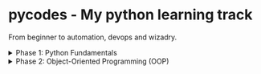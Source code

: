 # pycodes - My python learning track
From beginner to automation, devops and wizadry.

<details>
<summary>Phase 1: Python Fundamentals</summary>

+ <details>
    <summary>1. Basic Syntax and Semantics</summary>

        - [ ] Understanding the structure of Python code
        - [x] Indentation and code blocks
        - [ ] Comments and documentation strings

    </details>

+ <details>
    <summary>2. Variables and Data Types</summary>
    - Numeric types: integers, floats, complex numbers
    - Boolean type
    - Strings and string operations
    - Type conversion and casting
    </details>

+ <details>
    <summary>3. Operators and Expressions</summary>
    - Arithmetic operators
    - Comparison operators
    - Logical operators
    - Bitwise operators
    </details>

+ <details>
    <summary>4. Control Flow Statements</summary>
    - Conditional statements: `if`, `elif`, `else`
    - Loops: `for`, `while`
    - Loop control statements: `break`, `continue`, `pass`
    </details>

+ <details>
    <summary>5. Data Structures</summary>
    - Lists and list comprehensions
    - Tuples
    - Sets
    - Dictionaries and dictionary comprehensions
    </details>

+ <details>
    <summary>6. Functions</summary>
    - Defining and calling functions
    - Parameters and arguments
    - Default and keyword arguments
    - Variable-length arguments (`*args`, `**kwargs`)
    - Lambda functions
    - Scope of variables
    </details>

</details>

<details>
<summary>Phase 2: Object-Oriented Programming (OOP)</summary>

1. Classes and Objects
   - Defining classes
   - Creating objects (instances)
   - Instance variables and methods
   - Class variables and methods
   - `self` parameter

2. Inheritance
   - Single and multiple inheritance
   - Method overriding
   - Using `super()`

3. Encapsulation
   - Private and protected members
   - Getters and setters
   - Name mangling

4. Polymorphism
   - Method overloading (conceptual understanding)
   - Method overriding
   - Duck typing

5. Abstraction
   - Abstract classes
   - Interfaces (using `abc` module)


Phase 3: Modules and Packages

1. Modules
   - Importing modules
   - Creating and using custom modules
   - `__name__` and `__main__` usage

2. Packages
   - Directory structure for packages
   - `__init__.py` file
   - Importing from packages

3. Standard Library
   - Familiarity with key modules like `os`, `sys`, `math`, `datetime`, `random`, `re` (regular expressions), `json`, `csv`, `logging`

4. Third-Party Packages
   - Installing packages using `pip`
   - Virtual environments (`venv`, `virtualenv`)


Phase 4: File Handling and I/O Operations

1. File Operations
   - Opening and closing files
   - Reading from and writing to files
   - File modes (`r`, `w`, `a`, `b`, `t`)
   - Context managers (`with` statement)

2. Working with Different File Formats
   - Text files
   - CSV files
   - JSON files
   - Binary files

3. Error Handling in File Operations
   - Using `try`, `except`, `finally` blocks
   - Handling specific exceptions (`IOError`, `FileNotFoundError`)


Phase 5: Exception Handling and Debugging

1. Exceptions
   - Built-in exceptions
   - Raising exceptions
   - Custom exceptions

2. Error Handling
   - `try`, `except`, `else`, `finally` blocks
   - Catching multiple exceptions
   - Exception hierarchy

3. Debugging Techniques
   - Using print statements effectively
   - Debugging tools and IDE debuggers
   - Understanding traceback


Phase 6: Advanced Topics

1. Iterators and Generators
   - Iterable objects
   - Implementing `__iter__()` and `__next__()`
   - Generator functions and `yield` statement
   - Generator expressions

2. Decorators
   - Function decorators
   - Class decorators
   - Chaining decorators
   - Practical use cases

3. Context Managers
   - Understanding context management protocol (`__enter__`, `__exit__`)
   - Using `with` statement
   - Creating custom context managers
   - `contextlib` module

4. Metaclasses
   - Understanding metaclasses and their use cases
   - Customizing class creation
   - `type` function and `__metaclass__` attribute

5. Descriptors
   - Understanding descriptors and how they work
   - Implementing `__get__`, `__set__`, `__delete__`
   - Practical applications


Phase 7: Concurrency and Parallelism

1. Multithreading
   - Thread creation and management
   - Thread synchronization (locks, semaphores)
   - Thread communication (queues)

2. Multiprocessing
   - Process creation and management
   - Inter-process communication
   - Shared memory

3. Asynchronous Programming
   - Event loops
   - Coroutines
   - `asyncio` library
   - `async` and `await` keywords

4. Concurrency Patterns
   - Producer-consumer pattern
   - Futures and promises


Phase 8: Networking and Web Programming

1. Networking Basics
   - Sockets and socket programming
   - Client-server architecture
   - TCP/IP and UDP protocols

2. HTTP Programming
   - Making HTTP requests
   - Parsing HTTP responses
   - Handling sessions and cookies

3. Web Frameworks
   - Understanding MVC architecture
   - Familiarity with frameworks like Flask or Django
   - Building RESTful APIs


Phase 9: Data Science and Machine Learning with Python

1. Scientific Computing Libraries
   - NumPy for numerical computations
   - Pandas for data manipulation and analysis
   - Matplotlib and Seaborn for data visualization

2. Machine Learning Libraries
   - Scikit-Learn for traditional machine learning algorithms
   - TensorFlow and PyTorch for deep learning

3. Data Handling and Processing
   - Data cleaning and preprocessing
   - Feature engineering
   - Model evaluation and validation


Phase 10: Testing and Quality Assurance

1. Unit Testing
   - Writing test cases using `unittest`
   - Test discovery and execution

2. PyTest Framework
   - Writing simple and complex tests
   - Fixtures and parametrization
   - Assertions and expected failures

3. Test-Driven Development (TDD)
   - Writing tests before code
   - Continuous integration concepts

4. Code Coverage and Quality Tools
   - Measuring code coverage
   - Static code analysis
   - Linting tools (e.g., Flake8, Pylint)

Phase 11: Packaging and Deployment

1. Packaging Python Projects
   - Structuring projects
   - Writing `setup.py` and `setup.cfg`
   - Using `pyproject.toml` and `setup.cfg` for configuration

2. Distributing Packages
   - Publishing to PyPI
   - Versioning and dependency management

3. Deployment
   - Packaging applications for distribution
   - Using Docker for containerization
   - Continuous deployment strategies


Phase 12: Security Practices

1. Secure Coding
   - Input validation
   - Protecting against injection attacks
   - Secure handling of sensitive data

2. Cryptography
   - Hashing and encryption
   - Using the `cryptography` library
   - Secure communication protocols

3. Authentication and Authorization
   - Implementing user authentication
   - Managing user permissions
   - OAuth and JWT tokens


### **Phase 13: Performance Optimization**

1. Profiling and Benchmarking
   - Identifying bottlenecks
   - Using profiling tools (`cProfile`, `timeit`)

2. Optimization Techniques
   - Efficient algorithms and data structures
   - Memory management
   - Lazy evaluation

3. Using Alternative Python Implementations
   - PyPy for performance
   - Cython for compiling Python to C
   - Numba for JIT compilation


### **Phase 14: Interfacing with Other Languages**

1. C Extensions
   - Writing Python extensions in C
   - Using `ctypes` and `cffi` libraries

2. Integrating with Java
   - Using Jython
   - Interoperability considerations

3. Interfacing with .NET
   - IronPython basics


### **Phase 15: Collaboration and Community Involvement**

1. Version Control Systems
   - Using Git for source control
   - Understanding branching and merging strategies

2. Collaborative Development
   - Code reviews
   - Pull requests and code merging
   - Issue tracking

3. Contributing to Open Source
   - Understanding open-source licensing
   - Participating in community projects
   - Following contribution guidelines


### **Phase 16: Staying Current and Continuous Learning**

1. Keeping Up with Python Enhancements
   - Reading Python Enhancement Proposals (PEPs)
   - Understanding new language features

2. Engaging with the Python Community
   - Attending conferences and meetups
   - Participating in forums and discussion groups

3. Exploring Advanced Topics
   - Type hinting and static type checking (using `mypy`)
   - Functional programming concepts
   - Exploring lesser-known standard library modules


### **Phase 17: Specialized Domains**

1. Web Development
   - Advanced usage of web frameworks
   - WebSockets and real-time communication
   - Asynchronous web applications

2. Automation and Scripting
   - Automating system tasks
   - Writing command-line interfaces
   - Scripting for DevOps

3. Data Engineering
   - Handling big data
   - Working with databases (SQL and NoSQL)
   - Data pipelines and ETL processes

4. Artificial Intelligence and Machine Learning
   - Deep learning architectures
   - Natural Language Processing (NLP)
   - Computer Vision techniques

5. Embedded Python
   - MicroPython and CircuitPython
   - Programming microcontrollers



### **Phase 18: Ethical and Legal Considerations**

1. Ethical Programming
   - Understanding the impact of software
   - Data privacy considerations
   - Bias and fairness in algorithms

2. Legal Aspects
   - Software licensing
   - Compliance with regulations (e.g., GDPR)

### **Phase 19: Soft Skills Development**

1. Problem-Solving Skills
   - Analytical thinking
   - Algorithmic approach

2. Communication Skills
   - Technical writing
   - Presenting complex ideas clearly

3. Leadership and Mentoring
   - Leading projects and teams
   - Mentoring junior developers

## Devops

### **Phase 1: Foundations of DevOps and Software Development**

**1. Understand the Basics of Software Development**

- **Programming Fundamentals**
  - Grasp basic programming concepts (variables, data types, control structures).
  - Learn a scripting language (Python, Bash).

- **Version Control Systems**
  - **Git Basics**
    - Initialize repositories, commit changes, branch management.
    - Understand merging, rebasing, and resolving conflicts.
  - **Git Workflows**
    - GitFlow, feature branching, pull requests.

**2. Learn Operating Systems and Networking**

- **Linux Fundamentals**
  - Command-line proficiency (file manipulation, process management).
  - Understanding of file system hierarchy.
  - User and permission management.

- **Networking Basics**
  - OSI and TCP/IP models.
  - Common protocols (HTTP, HTTPS, SSH, FTP).
  - IP addressing, DNS, and subnetting.


### **Phase 2: Scripting and Automation**

**1. Master Scripting Languages**

- **Shell Scripting (Bash)**
  - Automate routine tasks.
  - Write scripts for system administration.

- **Python for Automation**
  - Write scripts to automate complex tasks.
  - Use libraries like `os`, `subprocess`, `shutil`.

**2. Configuration Management Basics**

- **Introduction to Infrastructure as Code (IaC)**
  - Understand the principles of IaC.
  - Familiarize with JSON and YAML formats.

- **Tools to Explore**
  - **Ansible**: Agentless automation tool.
  - **Puppet** and **Chef**: Configuration management tools.


### **Phase 3: Continuous Integration/Continuous Deployment (CI/CD)**

**1. Principles of CI/CD**

- **Continuous Integration**
  - Automate code integration.
  - Run automated tests.
- **Continuous Deployment**
  - Automate the release process.
  - Deploy to production with minimal human intervention.

**2. CI/CD Tools**

- **Jenkins**
  - Install and configure Jenkins.
  - Create pipelines using Jenkinsfile.
- **GitLab CI/CD**
  - Utilize GitLab runners.
  - Define `.gitlab-ci.yml` for pipeline configuration.
- **Other Tools to Consider**
  - **Travis CI**
  - **CircleCI**
  - **Azure DevOps Pipelines**

**3. Build Tools and Artifact Management**

- **Build Tools**
  - **Maven** and **Gradle** for Java projects.
  - **npm** and **yarn** for Node.js projects.
- **Artifact Repositories**
  - **Nexus Repository**
  - **JFrog Artifactory**


### **Phase 4: Containerization with Docker**

**1. Docker Fundamentals**

- **Understanding Containers**
  - Differences between VMs and containers.
  - Benefits of containerization.

- **Docker Basics**
  - Install Docker Engine.
  - Understand Docker architecture (images, containers, registries).

**2. Working with Docker**

- **Docker Images and Containers**
  - Pulling images from Docker Hub.
  - Building custom images using `Dockerfile`.
  - Managing containers (`run`, `stop`, `rm`).

- Docker Compose
  - Define multi-container applications.
  - Use `docker-compose.yml` to orchestrate containers.

3. Advanced Docker Concepts

- Networking and Volumes
  - Container networking (bridge, host, overlay).
  - Data persistence with volumes and bind mounts.

- Docker Registry
  - Set up a private Docker registry.
  - Push and pull images to/from the registry.


### **Phase 5: Orchestration with Kubernetes**

**1. Kubernetes Fundamentals**

- **Core Concepts**
  - **Clusters**: Master and worker nodes.
  - **Pods**: Basic unit of deployment.
  - **Services**: Networking abstraction.
  - **Deployments**: Manage stateless applications.
  - **ReplicaSets**: Ensure specified number of pod replicas.

**2. Kubernetes Architecture**

- **Components**
  - **API Server**
  - **Etcd**: Key-value store.
  - **Controller Manager**
  - **Scheduler**
  - **Kubelet**: Node agent.
  - **Kube-proxy**

**3. Hands-On with Kubernetes**

- **Setting Up a Cluster**
  - Use **Minikube** or **Kind** for local clusters.
  - Explore managed services like **Google Kubernetes Engine (GKE)**, **Amazon EKS**, **Azure AKS**.

- **Managing Applications**
  - Deploy applications using `kubectl`.
  - Update and roll back deployments.
  - Scale applications horizontally.

**4. Advanced Kubernetes Concepts**

- **ConfigMaps and Secrets**
  - Manage configuration data.
  - Store sensitive information securely.

- **Ingress Controllers**
  - Configure external access to services.
  - Use **Ingress** resources and controllers (NGINX, Traefik).

- **Stateful Applications**
  - Deploy stateful applications using **StatefulSets**.
  - Persistent Volumes and Persistent Volume Claims.

- **Operators and CRDs**
  - Extend Kubernetes functionality.
  - Custom Resource Definitions.


### **Phase 6: Infrastructure as Code (IaC) and Configuration Management**

**1. Infrastructure Provisioning**

- **Terraform**
  - Understand Terraform syntax (HCL).
  - Manage infrastructure across providers (AWS, Azure, GCP).
  - Write reusable modules.

- **CloudFormation (AWS Specific)**
  - Define AWS resources using JSON/YAML templates.

**2. Configuration Management Tools**

- **Ansible (In-depth)**
  - Write playbooks and roles.
  - Manage inventories.
  - Use Ansible Vault for secrets.

- **Chef and Puppet**
  - Understand declarative configuration.
  - Use cookbooks (Chef) and manifests (Puppet).


### **Phase 7: Cloud Platforms and Services**

**1. Major Cloud Providers**

- **Amazon Web Services (AWS)**
  - Compute: EC2, Lambda.
  - Storage: S3, EBS.
  - Networking: VPC, Route 53.
  - Databases: RDS, DynamoDB.

- **Microsoft Azure**
  - Compute: Virtual Machines, App Services.
  - Storage: Blob Storage.
  - Networking: Virtual Network, Azure DNS.

- **Google Cloud Platform (GCP)**
  - Compute: Compute Engine, Cloud Functions.
  - Storage: Cloud Storage.
  - Networking: VPC, Cloud DNS.

**2. Cloud Best Practices**

- **Security**
  - Identity and Access Management (IAM).
  - Security Groups and Network ACLs.
  - Encryption at rest and in transit.

- **Cost Management**
  - Monitoring usage.
  - Right-sizing resources.
  - Reserved instances and spot instances.


### **Phase 8: Monitoring, Logging, and Alerting**

**1. Monitoring Tools**

- **Prometheus**
  - Install and configure Prometheus.
  - Collect metrics using exporters.

- **Grafana**
  - Visualize metrics.
  - Set up dashboards and alerts.

**2. Logging Solutions**

- **ELK Stack (Elasticsearch, Logstash, Kibana)**
  - Collect and analyze logs.
  - Create visualizations and dashboards.

- **EFK Stack (Elasticsearch, Fluentd, Kibana)**
  - Use Fluentd for log aggregation.

- **Cloud-Native Logging**
  - AWS CloudWatch Logs.
  - GCP Stackdriver Logging.
  - Azure Monitor.

**3. Alerting and Incident Management**

- **Alerting Tools**
  - Configure alerts in Prometheus and Grafana.
  - Use tools like **PagerDuty** or **Opsgenie**.

- **Incident Response**
  - Develop runbooks.
  - Post-incident reviews and blameless retrospectives.


### **Phase 9: Security and Compliance**

**1. Security Best Practices**

- **Network Security**
  - Implement firewalls and security groups.
  - Use VPNs and bastion hosts.

- **Application Security**
  - Secure coding practices.
  - Regular security assessments and penetration testing.

**2. Identity and Access Management**

- **Role-Based Access Control (RBAC)**
  - Implement least privilege principles.
  - Manage user roles and permissions.

- **Secret Management**
  - Store secrets securely using tools like **HashiCorp Vault**.
  - Rotate credentials regularly.

**3. Compliance and Auditing**

- **Compliance Standards**
  - Understand GDPR, HIPAA, PCI DSS as applicable.

- **Auditing Tools**
  - Track changes and access.
  - Use CloudTrail (AWS), Audit Logs (GCP), Azure Activity Logs.


### **Phase 10: Advanced Topics**

**1. Site Reliability Engineering (SRE)**

- **Principles of SRE**
  - Service Level Objectives (SLOs)
  - Error Budgets
  - Toil Reduction

- **Chaos Engineering**
  - Introduce controlled failures to test resilience.
  - Tools: **Chaos Monkey**, **LitmusChaos**.

**2. Advanced Orchestration**

- **Service Meshes**
  - Understand **Istio**, **Linkerd**.
  - Manage microservices communication.

- **Serverless Architectures**
  - Use AWS Lambda, Azure Functions, GCP Cloud Functions.
  - Understand Function as a Service (FaaS) model.

**3. Container Orchestration Beyond Kubernetes**

- Docker Swarm
  - Orchestrate containers in a swarm cluster.

- Nomad
  - Deploy and manage containers and non-containerized applications.


### **Phase 11: Soft Skills and Best Practices**

1. Collaboration and Communication

- Agile and Scrum Methodologies
  - Participate in sprints and stand-ups.
  - Use tools like Jira, Trello.

- Documentation
  - Maintain clear and up-to-date documentation.
  - Use Markdown, Confluence, GitHub Wikis.

2. Problem-Solving and Troubleshooting

- Root Cause Analysis
  - Systematic approach to identifying issues.

- Performance Tuning
  - Optimize applications and infrastructure for better performance.

3. Continuous Learning

- Stay Updated
  - Follow blogs, podcasts, and webinars.
  - Engage in communities like DevOps Days, Meetups.

- Certifications (Optional but Beneficial)
  - AWS Certified DevOps Engineer
  - Certified Kubernetes Administrator (CKA)
  - Docker Certified Associate


Phase 12: Practical Experience and Projects

1. Build a CI/CD Pipeline

- Integrate Code Repositories with CI Tools
  - Automate builds, tests, and deployments.

2. Deploy Applications with Docker and Kubernetes

- Containerize an Application
  - Create Docker images for a sample application.

- Deploy to a Kubernetes Cluster
  - Use Kubernetes manifests or Helm charts.

3. Implement Infrastructure as Code

- Use Terraform to Provision Resources
  - Automate infrastructure setup on a cloud provider.

- Automate Configuration with Ansible
  - Deploy and configure applications across servers.

4. Set Up Monitoring and Logging

- Implement Prometheus and Grafana
  - Monitor system and application metrics.

- Configure Centralized Logging
  - Aggregate logs using ELK or EFK stack.


### **Additional Areas to Explore**

- Microservices Architecture
  - Design and manage microservices.
  - Understand API gateways and service discovery.

- Data Storage Solutions
  - Familiarity with databases (SQL and NoSQL).
  - Manage data persistence in containerized environments.

- Message Queues and Streaming
  - Use tools like RabbitMQ, Kafka.
  - Handle asynchronous communication.

- Advanced Networking Concepts
  - Software-Defined Networking (SDN)
  - Network policies in Kubernetes.


### **Final Tips**

- **Hands-On Practice**
  - Set up a home lab or use cloud free tiers.
  - Participate in open-source projects.

- Community Involvement
  - Join forums like Stack Overflow, Reddit's r/devops.
  - Attend local meetups and conferences.

- Stay Curious
  - Technology evolves rapidly; continuously explore new tools and methodologies.

- Soft Skills Matter
  - Communication and teamwork are crucial in DevOps culture.
  - Be open to feedback and collaborative problem-solving.
  </details>